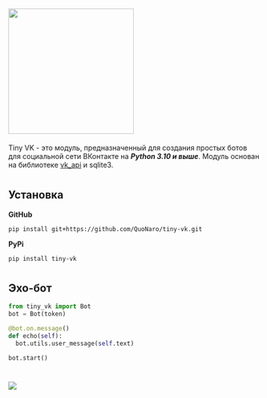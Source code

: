 # <img src="https://i.imgur.com/3zeCXQy.gif" width="250" height="" />

Tiny VK - это модуль, предназначенный для создания простых ботов для социальной сети ВКонтакте на ***Python 3.10 и выше***. Модуль основан на библиотеке [vk_api](https://github.com/python273/vk_api) и sqlite3.
#
## Установка
**GitHub**
```
pip install git+https://github.com/QuoNaro/tiny-vk.git
```
**PyPi**
```
pip install tiny-vk
```
#
## **Эхо-бот**

```python
from tiny_vk import Bot
bot = Bot(token)

@bot.on.message()
def echo(self):
  bot.utils.user_message(self.text)

bot.start()
```
# <img src="https://i.imgur.com/j9hag5e.gif"/>
